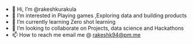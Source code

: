 - 👋 Hi, I’m @rakeshkurakula
- 👀 I’m interested in Playing games ,Exploring data and building products
- 🌱 I’m currently learning Zero shot learning
- 💞️ I’m looking to collaborate on Projects, data science and Hackathons
- 📫 How to reach me email me @ rakeshk94@pm.me

<!---
rakeshkurakula/rakeshkurakula is a ✨ special ✨ repository because its `README.md` (this file) appears on your GitHub profile.
You can click the Preview link to take a look at your changes.
--->
